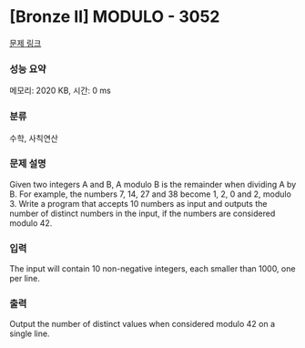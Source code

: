 # [Bronze II] MODULO - 3052 

[문제 링크](https://www.acmicpc.net/problem/3052) 

### 성능 요약

메모리: 2020 KB, 시간: 0 ms

### 분류

수학, 사칙연산

### 문제 설명

<p>Given two integers A and B, A modulo B is the remainder when dividing A by B. For example, the numbers 7, 14, 27 and 38 become 1, 2, 0 and 2, modulo 3. Write a program that accepts 10 numbers as input and outputs the number of distinct numbers in the input, if the numbers are considered modulo 42.</p>

### 입력 

 <p>The input will contain 10 non-negative integers, each smaller than 1000, one per line. </p>

### 출력 

 <p>Output the number of distinct values when considered modulo 42 on a single line. </p>


